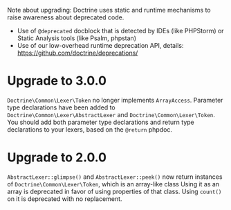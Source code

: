 Note about upgrading: Doctrine uses static and runtime mechanisms to raise
awareness about deprecated code.

-   Use of `@deprecated` docblock that is detected by IDEs (like PHPStorm) or
    Static Analysis tools (like Psalm, phpstan)
-   Use of our low-overhead runtime deprecation API, details:
    https://github.com/doctrine/deprecations/

# Upgrade to 3.0.0

`Doctrine\Common\Lexer\Token` no longer implements `ArrayAccess`.
Parameter type declarations have been added to
`Doctrine\Common\Lexer\AbstractLexer` and `Doctrine\Common\Lexer\Token`.
You should add both parameter type declarations and return type declarations to
your lexers, based on the `@return` phpdoc.

# Upgrade to 2.0.0

`AbstractLexer::glimpse()` and `AbstractLexer::peek()` now return
instances of `Doctrine\Common\Lexer\Token`, which is an array-like class
Using it as an array is deprecated in favor of using properties of that class.
Using `count()` on it is deprecated with no replacement.
